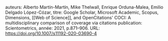 auteurs: Alberto Martín-Martín, Mike Thelwall, Enrique Orduna-Malea, Emilio Delgado López-Cózar, 
titre: Google Scholar, Microsoft Academic, Scopus, Dimensions, [[Web of Science]], and OpenCitations&#x27; COCI: A multidisciplinary comparison of coverage via citations
publication: Scientometrics, 
année: 2021, 
p.871–906. 
URL: https://doi.org/10.1007/s11192-020-03690-4

